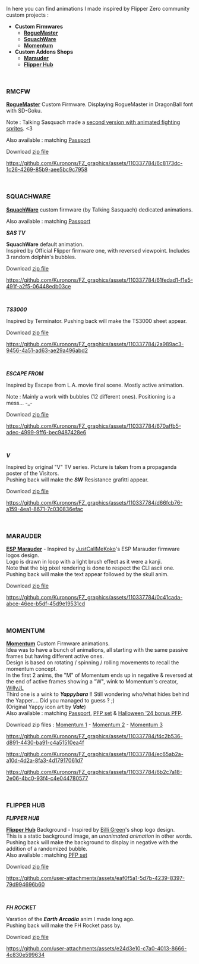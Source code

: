 In here you can find animations I made inspired by Flipper Zero community custom projects :<BR>
   - **Custom Firmwares**
      - [**RogueMaster**](https://github.com/Kuronons/FZ_graphics/tree/main/Animations/Custom_Firmwares#rmcfw)
      - [**SquachWare**](https://github.com/Kuronons/FZ_graphics/tree/main/Animations/Custom_Firmwares#squachware)
      - [**Momentum**](https://github.com/Kuronons/FZ_graphics/tree/main/Animations/Custom_Firmwares#momentum)
   - **Custom Addons Shops**
      - [**Marauder**](https://github.com/Kuronons/FZ_graphics/tree/main/Animations/Custom_Firmwares#marauder)
      - [**Flipper Hub**](https://github.com/Kuronons/FZ_graphics/tree/main/Animations/Custom_Firmwares#flipper-hub)   
<BR>
   
### RMCFW

   [<b>RogueMaster</b>](https://github.com/RogueMaster/flipperzero-firmware-wPlugins) Custom Firmware. Displaying RogueMaster in DragonBall font with SD-Goku.
      
   Note : Talking Sasquach made a [second version with animated fighting sprites](https://user-images.githubusercontent.com/16942638/195171690-2352126b-791d-4c2b-931c-3592a17b085b.gif). <3

   Also available : matching [Passport](https://github.com/Kuronons/FZ_graphics/tree/main/Passport%20background#db)

   Download [zip file](https://github.com/Kuronons/FZ_graphics/blob/main/Animations/Custom_Firmwares/Animation_ZIP_files_%5BCustom_Firmwares%5D/Kuronons_CFW_RMCFW_128x64.zip)
      
https://github.com/Kuronons/FZ_graphics/assets/110337784/6c8173dc-1c26-4269-85b9-aee5bc9c7958

<BR>

### SQUACHWARE
   [<b>SquachWare</b>](https://github.com/skizzophrenic/SquachWare-CFW) custom firmware (by Talking Sasquach) dedicated animations.
   
   Also available : matching [Passport](https://github.com/Kuronons/FZ_graphics/tree/main/Passport%20background#mountains)
   
___SAS TV___
 
   **SquachWare** default animation.<BR>
   Inspired by Official Flipper firmware one, with reversed viewpoint. Includes 3 random dolphin's bubbles.

   Download [zip file](https://github.com/Kuronons/FZ_graphics/blob/main/Animations/Custom_Firmwares/Animation_ZIP_files_%5BCustom_Firmwares%5D/Kuronons_CFW_SasTV_128x64.zip)
      
https://github.com/Kuronons/FZ_graphics/assets/110337784/61fedad1-f1e5-491f-a2f5-06448edb03ce

<BR>
      
___TS3000___
   
   Inspired by Terminator. Pushing back will make the TS3000 sheet appear.

   Download [zip file](https://github.com/Kuronons/FZ_graphics/blob/main/Animations/Custom_Firmwares/Animation_ZIP_files_%5BCustom_Firmwares%5D/Kuronons_CFW_TS3000_128x64.zip)
      
https://github.com/Kuronons/FZ_graphics/assets/110337784/2a989ac3-9456-4a51-ad63-ae29a496abd2

<BR>

___ESCAPE FROM___
      
   Inspired by Escape from L.A. movie final scene. Mostly active animation.
      
   Note : Mainly a work with bubbles (12 different ones). Positioning is a mess... -_-

   Download [zip file](https://github.com/Kuronons/FZ_graphics/blob/main/Animations/Custom_Firmwares/Animation_ZIP_files_%5BCustom_Firmwares%5D/Kuronons_CFW_EscapeFrom_128x64.zip)
 
https://github.com/Kuronons/FZ_graphics/assets/110337784/670affb5-adec-4999-9ff6-bec9487428e6

<BR>
   
___V___
      
   Inspired by original "V" TV series. Picture is taken from a propaganda poster of the Visitors.<BR>
   Pushing back will make the ***SW*** Resistance grafitti appear.

   Download [zip file](https://github.com/Kuronons/FZ_graphics/blob/main/Animations/Custom_Firmwares/Animation_ZIP_files_%5BCustom_Firmwares%5D/Kuronons_CFW_V_128x64.zip)

https://github.com/Kuronons/FZ_graphics/assets/110337784/d66fcb76-a159-4ea1-8671-7c030836efac


<BR>
   
### MARAUDER
      
   [<b>ESP Marauder</b>](https://github.com/justcallmekoko/ESP32Marauder) - Inspired by [JustCallMeKoko](https://discord.gg/MVs5Gt4A)'s ESP Marauder firmware logos design.<BR>
   Logo is drawn in loop with a light brush effect as it were a kanji.<BR>
   Note that the big pixel rendering is done to respect the CLI ascii one.<BR>
   Pushing back will make the text appear followed by the skull anim.

   Download [zip file](https://github.com/Kuronons/FZ_graphics/blob/main/Animations/Custom_Firmwares/Animation_ZIP_files_%5BCustom_Firmwares%5D/Kuronons_CFW_Marauder_128x64.zip)

https://github.com/Kuronons/FZ_graphics/assets/110337784/0c41cada-abce-46ee-b5df-45d9e19531cd

<BR>
   
### MOMENTUM
      
   [<b>Momentum</b>](https://github.com/Next-Flip/Momentum-Firmware) Custom Firmware animations.<BR>
   Idea was to have a bunch of animations, all starting with the same passive frames but having different active ones.<BR>
   Design is based on rotating / spinning / rolling movements to recall the momentum concept.<BR>
   In the first 2 anims, the "M" of Momentum ends up in negative & reversed at the end of active frames showing a "W", wink to Momentum's creator, [WillyJL](https://github.com/Willy-JL)<BR>
   Third one is a wink to ***Yappybara*** !! Still wondering who/what hides behind the Yapper.... Did you managed to guess ? ;)<BR>
   (Original Yappy icon art by ***Vale***)<BR>
   Also available : matching [Passport](https://github.com/Kuronons/FZ_graphics/tree/main/Passport%20background#mntm), [PFP set](https://github.com/Kuronons/FZ_graphics/tree/main/Passport%20profile%20pictures#yappy) & [Halloween '24 bonus PFP](https://github.com/Kuronons/FZ_graphics/tree/main/Passport%20profile%20pictures#yapooky). 

   Download zip files : [Momentum 1](https://github.com/Kuronons/FZ_graphics/blob/main/Animations/Custom_Firmwares/Animation_ZIP_files_%5BCustom_Firmwares%5D/Kuronons_CFW_Momentum1_128x64.zip)  -  [Momentum 2](https://github.com/Kuronons/FZ_graphics/blob/main/Animations/Custom_Firmwares/Animation_ZIP_files_%5BCustom_Firmwares%5D/Kuronons_CFW_Momentum2_128x64.zip)  -  [Momentum 3](https://github.com/Kuronons/FZ_graphics/blob/main/Animations/Custom_Firmwares/Animation_ZIP_files_%5BCustom_Firmwares%5D/Kuronons_CFW_Momentum3_128x64.zip)

https://github.com/Kuronons/FZ_graphics/assets/110337784/f4c2b536-d891-4430-ba91-c4a51510ea4f

https://github.com/Kuronons/FZ_graphics/assets/110337784/ec65ab2a-a10d-4d2a-8fa3-4d17917061d7

https://github.com/Kuronons/FZ_graphics/assets/110337784/6b2c7a18-2e06-4bc0-93f4-c4e044780577

<BR>
   
### FLIPPER HUB

___FLIPPER HUB___   

   [<b>Flipper Hub</b>](https://www.flipper-hub.de/) Background - Inspired by [Billi Green](https://discord.gg/dBv6eWXa)'s shop logo design.<BR>
   This is a static background image, an *unanimated animation* in other words.<BR>
   Pushing back will make the background to display in negative with the addition of a randomized bubble.<BR>
   Also available : matching [PFP set](https://github.com/Kuronons/FZ_graphics/tree/main/Passport%20profile%20pictures#flipper-hub)

   Download [zip file](https://github.com/Kuronons/FZ_graphics/blob/main/Animations/Custom_Firmwares/Animation_ZIP_files_%5BCustom_Firmwares%5D/Kuronons_CFW_FlipperHub_128x64.zip)

https://github.com/user-attachments/assets/eaf0f5a1-5d7b-4239-8397-79d994696b60

<BR>

___FH ROCKET___

   Varation of the ***Earth Arcadia*** anim I made long ago.<BR>
   Pushing back will make the FH Rocket pass by.

   Download [zip file](https://github.com/Kuronons/FZ_graphics/blob/main/Animations/Custom_Firmwares/Animation_ZIP_files_%5BCustom_Firmwares%5D/Kuronons_CFW_FH_Rocket_128x64.zip)   

https://github.com/user-attachments/assets/e24d3e10-c7a0-4013-8666-4c830e599634

<BR>
